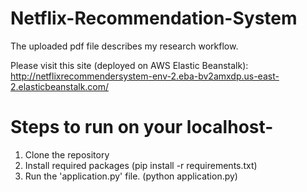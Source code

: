 # Netflix-Recommendation-System
The uploaded pdf file describes my research workflow.

Please visit this site (deployed on AWS Elastic Beanstalk): http://netflixrecommendersystem-env-2.eba-bv2amxdp.us-east-2.elasticbeanstalk.com/

# Steps to run on your localhost-
1. Clone the repository
2. Install required packages (pip install -r requirements.txt)
3. Run the 'application.py' file. (python application.py) 

